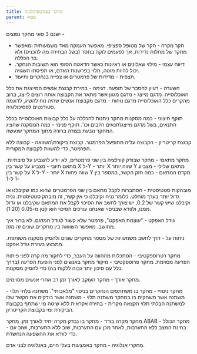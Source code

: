 ```yaml
---
title: מחקר בפסיכופתולוגיה
parent: מבוא
---
```


ישנם 3 סוגי מחקר נפוצים - 
- חקר מקרה - חקר של מטופל ספציפי. מאפשר העמקה מאד משמעותית ומאפשר מחקר של מחלות נדירות, אך לפעמים לוקה בחסר (בשל הבחירה מה להכניס) ולא בר הכללה.
- דיווח עצמי - מילוי שאלונים או ראיונות כאשר הדאטה הסופי הוא תשובות הנחקר. יכול להיות מוטה, תלוי בפרשנות האדם, או תפיסתו השגויה.
- תצפית - מדידות של פרמטרים או צפייה בנחקרים ותיעוד.

השערה - רעיון להסבר של תופעה.
דגימה - בחירת קבוצת אנשים המייצגת את כלל האוכלוסייה.
מדגם מייצג - מדגם מגוון אשר מתאר את הקבוצה אותה רוצים לייצג, ברוב מהקרים כלל האוכלוסייה
מדגם נוחות - מדגם מקבוצת אנשים שהיה נוח להשיג, לדוגמה סטודנטים לפסיכולוגיה.

תוקף חיצוני - כמה מסקנות מחקר ניתנות להכללה על כלל קבוצות האוכלוסייה בכלל התנאים, בשל מדגם מייצג\תנאים רחבים וכו'.
תוקף פנימי - כמה המסקנה שהציג המחקר נובעת בצורה ברורה מתוך המחקר שנעשה.

קבוצת קריטריון - הקבוצה עליה מתופעל הפרמטר.
קבוצת ביקורת\השוואה - קבוצה ללא הפרמטר, כדי להשוות לקבוצה המקורית.

מחקר מתאמי - מחקר שבודק קורלציה בין שני פרמטרים, לא יודע להצביע על סיבתיות.
מתאם חיובי - מצביע על קשר בין X ל-Y - יותר X שווה יותר Y
מתאם שלילי - מצביע על קשר בין X ל-Y - יותר X שווה פחות Y
מקדם המתאם - כמה חזק הקשר, במספר בין -1 ל-1

מובהקות סטטיסטית - הסתברות לקבל מתאם בין שני הפרמטרים שהוא כמו שקיבלנו או גדול יותר בערך מוחלט. כלומר נניח וקיבלנו כי אין קשר, זה מובהק סטטיסטית. נניח וקיבלנו שיש קשר של 0.2, יש צורך לחשב את הסיכוי לקבל את המתאם שקיבלנו או גדול ממנו, ולוודא שבניסוי שאנחנו עורכים הסיכוי הוא קטן מ-0.05 (1:20).

גודל האפקט - "עוצמת האפקט", פרמטר שלא קשור לגודל המדגם. לא ברור איך מחושב. מאפשר השוואה בין מחקרים שונים זה מזה.

ניתוח על - דרך לחשב משמעויות של מספר מחקרים שונים ולהסיק מסקנה משותפת. מתבצע בעזרת גודל אפקט.


מחקר רטרוספקטיבי - הסתכלות מההווה על העבר, כדי לחקור מה קרה לפני פיתוח הפרעה מסוימת.
מחקר פרוספקטיבי - מיקוד מחקר באנשים לפני הופעת הפרעה (בדרך כלל עם סיכון יותר גבוה ללקות בה) כדי להסיק מסקנות.

מחקר אורך - מחקר העוקב לאורך זמן רב אחרי אנשים מסוימים.


מחקר ניסויי - מחקר בו משתתפים הנחקרים בניסוי "מלאכותי".
משתנה בלתי תלוי - משתנה אשר משחקים בו במחקר
משתנה תלוי - משתנה אשר בודקים את הקשר שלו למשתנה הבלתי תלוי
הקצאה מקרית - בחירה אקראית ללא שיטה מי ישתתף בקבוצת הביקורת ומי בקבוצת הקריטריון.


מחקר מקרה בודד - מחקר בו נבדק מקרה יחיד לאורך זמן.
מחקר ABAB - מחקר הכולל בחינת המצב ללא התערבות, לאחר מכן עם התערבות, שוב ללא התערבות, ושוב עם - כדי לוודא את ההשפעה הנחשדת.

מחקרי אנלוגיה - מחקר באמצעות בעלי חיים, באנלוגיה לבני אדם.